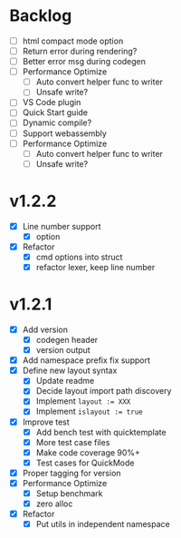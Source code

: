 # Backlog

- [ ] html compact mode option
- [ ] Return error during rendering?
- [ ] Better error msg during codegen
- [ ] Performance Optimize
  - [ ] Auto convert helper func to writer
  - [ ] Unsafe write?
- [ ] VS Code plugin
- [ ] Quick Start guide
- [ ] Dynamic compile?
- [ ] Support webassembly
- [ ] Performance Optimize
  - [ ] Auto convert helper func to writer
  - [ ] Unsafe write?

# v1.2.2
- [X] Line number support
  - [X] option
- [X] Refactor
  - [X] cmd options into struct
  - [X] refactor lexer, keep line number

# v1.2.1
- [X] Add version
  - [X] codegen header
  - [X] version output
- [X] Add namespace prefix fix support
- [X] Define new layout syntax
  - [X] Update readme
  - [X] Decide layout import path discovery
  - [X] Implement `layout := XXX`
  - [X] Implement `islayout := true`
- [X] Improve test
  - [X] Add bench test with quicktemplate
  - [X] More test case files
  - [X] Make code coverage 90%+
  - [X] Test cases for QuickMode
- [X] Proper tagging for version
- [X] Performance Optimize
  - [X] Setup benchmark
  - [X] zero alloc
- [X] Refactor
  - [X] Put utils in independent namespace
